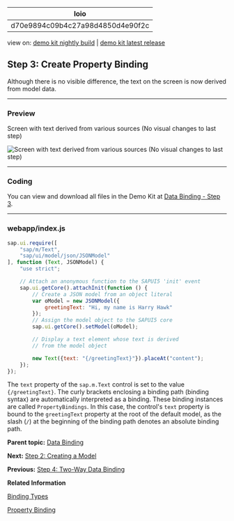 <!-- loiod70e9894c09b4c27a98d4850d4e90f2c -->

| loio |
| -----|
| d70e9894c09b4c27a98d4850d4e90f2c |

<div id="loio">

view on: [demo kit nightly build](https://sdk.openui5.org/nightly/#/topic/d70e9894c09b4c27a98d4850d4e90f2c) | [demo kit latest release](https://sdk.openui5.org/topic/d70e9894c09b4c27a98d4850d4e90f2c)</div>

## Step 3: Create Property Binding

Although there is no visible difference, the text on the screen is now derived from model data.

***

### Preview

   
  
<a name="loiod70e9894c09b4c27a98d4850d4e90f2c__fig_r1j_pst_mr"/>Screen with text derived from various sources \(No visual changes to last step\)

 ![](images/loio6d391d527601499fbeb3734246b2c067_HiRes.png "Screen with text derived from various sources (No visual changes to last
					step)") 

***

### Coding

You can view and download all files in the Demo Kit at [Data Binding - Step 3](https://sdk.openui5.org/entity/sap.ui.core.tutorial.databinding/sample/sap.ui.core.tutorial.databinding.03).

***

### webapp/index.js

```js
sap.ui.require([
	"sap/m/Text",
	"sap/ui/model/json/JSONModel"
], function (Text, JSONModel) {
	"use strict";

	// Attach an anonymous function to the SAPUI5 'init' event
	sap.ui.getCore().attachInit(function () {
		// Create a JSON model from an object literal
		var oModel = new JSONModel({
			greetingText: "Hi, my name is Harry Hawk"
		});
		// Assign the model object to the SAPUI5 core
		sap.ui.getCore().setModel(oModel);

		// Display a text element whose text is derived
		// from the model object

		new Text({text: "{/greetingText}"}).placeAt("content");
	});
});

```

The `text` property of the `sap.m.Text` control is set to the value `{/greetingText}`. The curly brackets enclosing a binding path \(binding syntax\) are automatically interpreted as a binding. These binding instances are called `PropertyBindings`. In this case, the control's `text` property is bound to the `greetingText` property at the root of the default model, as the slash \(`/`\) at the beginning of the binding path denotes an absolute binding path.

**Parent topic:** [Data Binding](Data_Binding_e531093.md "In this tutorial, we will explain the concepts of data binding in OpenUI5.")

**Next:** [Step 2: Creating a Model](Step_2_Creating_a_Model_5278bfd.md "In this step, we create a model as container for the data on which your application operates.")

**Previous:** [Step 4: Two-Way Data Binding](Step_4_Two_Way_Data_Binding_c72b922.md "In the examples used so far, we have used a read-only field to display the value of a model property. We will now change the user interface so that the first and last name fields are displayed using sap.m.Input fields and an additional check box control is used to enable or disable both input fields. This arrangement illustrates a feature known as &quot;two-way data binding&quot;. Now that the view contains more controls, we will also move the view definition into an XML file.")

**Related Information**  


[Binding Types](Binding_Types_91f0d8a.md "Depending on the different use cases, you can use different binding types: Propety binding, context binding, and list binding.")

[Property Binding](Property_Binding_91f0652.md "With property binding, you can initialize properties of a control automatically and update them based on the data of the model.")

